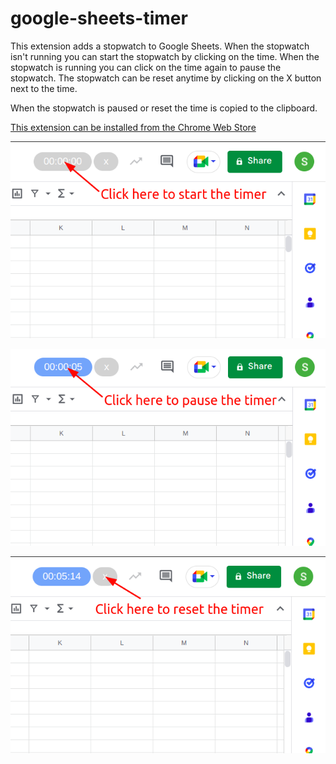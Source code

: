 # google-sheets-timer

This extension adds a stopwatch to Google Sheets. When the stopwatch isn't running you can start the stopwatch by clicking on the time. When the stopwatch is running you can click on the time again to pause the stopwatch. The stopwatch can be reset anytime by clicking on the X button next to the time.

When the stopwatch is paused or reset the time is copied to the clipboard.

[This extension can be installed from the Chrome Web Store](https://chrome.google.com/webstore/detail/dldgbenmbgcinedpcmkllgabdmihabon?authuser=2&hl=en)

![Alt text](2023-02-10_17-20.png)



![Alt text](2023-02-10_17-18.png)



![Alt text](2023-02-10_17-15.png)